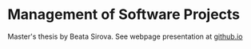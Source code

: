 # Management of Software Projects
Master's thesis by Beata Sirova. See webpage presentation at [github.io](http://www.sirova.github.io/dp-msp)